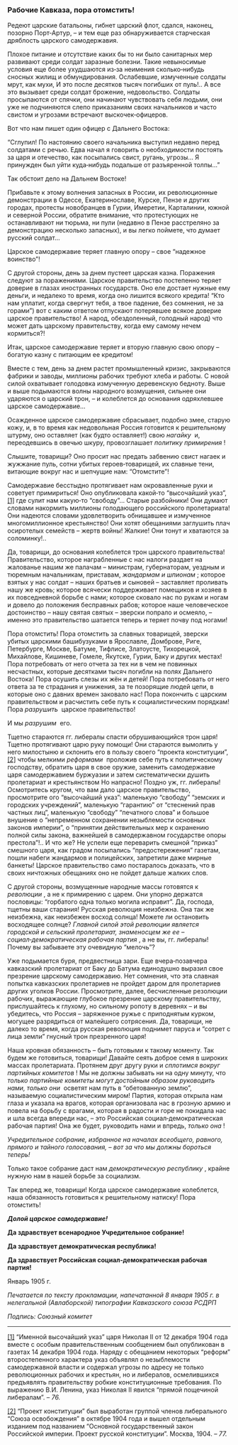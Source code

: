 ### Рабочие Кавказа, пора отомстить!

Редеют царские батальоны, гибнет царский флот, сдался, наконец, позорно Порт‑Артур, – и тем еще раз обнаруживается старческая дряблость царского самодержавия.

Плохое питание и отсутствие каких бы то ни было санитарных мер развивают среди солдат заразные болезни. Такие невыносимые условия еще более ухудшаются из‑за неимения сколько‑нибудь сносных жилищ и обмундирования. Ослабевшие, измученные солдаты мрут, как мухи, И это после десятков тысяч погибших от пуль!.. А все это вызывает среди солдат брожение, недовольство. Солдаты просыпаются от спячки, они начинают чувствовать себя людьми, они уже не подчиняются слепо приказаниям своих начальников и часто свистом и угрозами встречают выскочек‑офицеров.

Вот что нам пишет один офицер с Дальнего Востока:

“Сглупил! По настоянию своего начальника выступил недавно перед солдатами с речью. Едва начал я говорить о необходимости постоять за царя и отечество, как посыпались свист, ругань, угрозы… Я принужден был уйти куда‑нибудь подальше от разъяренной толпы…”

Так обстоит дело на Дальнем Востоке!

Прибавьте к этому волнения запасных в России, их революционные демонстрации в Одессе, Екатеринославе, Курске, Пензе и других городах, протесты новобранцев в Гурии, Имеретии, Карталинии, южной и северной России, обратите внимание, что протестующих не останавливают ни тюрьма, ни пули (недавно в Пензе расстреляно за демонстрацию несколько запасных), и вы легко поймете, что думает русский солдат…

Царское самодержавие теряет главную опору – свое “надежное воинство”!

С другой стороны, день за днем пустеет царская казна. Поражения следуют за поражениями. Царское правительство постепенно теряет доверие в глазах иностранных государств. Оно еле достает нужные ему деньги, и недалеко то время, когда оно лишится всякого кредита! “Кто нам уплатит, когда свергнут тебя, а твое падение, без сомнения, не за горами”) вот с каким ответом отпускают потерявшее всякое доверие царское правительство! А народ, обездоленный, голодный народ) что может дать царскому правительству, когда ему самому нечем кормиться?!

Итак, царское самодержавие теряет и вторую главную свою опору – богатую казну с питающим ее кредитом!

Вместе с тем, день за днем растет промышленный кризис, закрываются фабрики и заводы, миллионы рабочих требуют хлеба и работы. С новой силой охватывает голодовка измученную деревенскую бедноту. Выше и выше подымаются волны народного возмущения, сильнее они ударяются о царский трон, – и колеблется до основания одряхлевшее царское самодержавие…

Осажденное царское самодержавие сбрасывает, подобно змее, старую кожу, и, в то время как недовольная Россия готовится к решительному штурму, оно оставляет (как будто оставляет!) свою _нагайку_  и, переодевшись в овечью шкуру, провозглашает _политику примирения_ !

Слышите, товарищи? Оно просит нас предать забвению свист нагаек и жужжание пуль, сотни убитых героев‑товарищей, их славные тени, витающие вокруг нас и шепчущие нам: “Отомстите”!

Самодержавие бесстыдно протягивает нам окровавленные руки и советует примириться! Оно опубликовала какой‑то “высочайший указ”,[[1]](#_ftn1) где сулит нам какую‑то “свободу”… Старые разбойники! Они думают словами накормить миллионы голодающего российского пролетариата! Они надеются словами удовлетворить обнищавшее и измученное многомиллионное крестьянство! Они хотят обещаниями заглушить плач осиротелых семейств – жертв войны! Жалкие! Они тонут и хватаются за соломинку!..

Да, товарищи, до основания колеблется трон царского правительства! Правительство, которое награбленные с нас налоги раздает на жалованье нашим же палачам – министрам, губернаторам, уездным и тюремным начальникам, приставам, _жандармам и шпионам_ ; которое взятых у нас солдат – наших братьев и сыновей – заставляет проливать нашу же кровь; которое всячески поддерживает помещиков и хозяев в их повседневной борьбе с нами; которое сковало нас по рукам и ногам и довело до положения бесправных рабов; которое наше человеческое достоинство – нашу святая святых – зверски попрало и осмеяло, – именно это правительство шатается теперь и теряет почву под ногами!

Пора отомстить! Пора отомстить за славных товарищей, зверски убитых царскими башибузуками в Ярославле, Домброве, Риге, Петербурге, Москве, Батуме, Тифлисе, Златоусте, Тихорецкой, Михайлове, Кишиневе, Гомеле, Якутске, Гурии, Баку и других местах! Пора потребовать от него отчета за тех ни в чем не повинных несчастных, которые десятками тысяч погибли на полях Дальнего Востока! Пора осушить слезы их жён и детей! Пора потребовать от него ответа за те страдания и унижения, за те позорящие людей цепи, в которые оно с давних времен заковало нас! Пора покончить с царским правительством и расчистить себе путь к социалистическим порядкам! Пора _разрушить_  царское правительство!

И мы _разрушим_  его.

Тщетно стараются гг. либералы спасти обрушивающийся трон царя! Тщетно протягивают царю руку помощи! Они стараются вымолить у него милостыню и склонить его в пользу своего “проекта конституции”,[[2]](#_ftn2) чтобы мелкими _реформами_  проложив себе путь к политическому господству, обратить царя в свое оружие, заменить самодержавие царя самодержавием буржуазии и затем систематически душить пролетариат и крестьянством Но напрасно! Поздно уж, гг. либералы! Осмотритесь кругом, что вам дало царское правительство, просмотрите ого “высочайший указ”: маленькую “свободу” “земских и городских учреждений”, маленькую “гарантию” от “стеснений прав частных лиц”, маленькую “свободу” “печатного слова” и большое внушение о “непременном сохранении незыблемости основных законов империи”, о “принятии действительных мер к охранению полной силы закона, важнейшей в самодержавном государстве опоры престола”!.. И что же? Не успели еще переварить смешной “приказ” смешного царя, как градом посыпались “предостережения” газетам, пошли набеги жандармов и полицейских, запретили даже мирные банкеты! Царское правительство само постаралось доказать, что в своих ничтожных обещаниях оно не пойдет дальше жалких слов.

С другой стороны, возмущенные народные массы готовятся к _революции_ , а не к примирению с царем. Они упорно держатся пословицы: “горбатого одна только могила исправит”. Да, господа, тщетны ваши старания! Русская революция неизбежна. Она так же неизбежна, как неизбежен восход солнца! Можете ли остановить восходящее солнце? _Главной силой этой революции является городской и сельский пролетариат, знаменосцем же ее – социал‑демократическая рабочая партия_ , а не вы, гг. либералы! Почему вы забываете эту очевидную “мелочь”?

Уже подымается буря, предвестница зари. Еще вчера‑позавчера кавказский пролетариат от Баку до Батума единодушно выразил свое презрение царскому самодержавию. Нет сомнения, что эта славная попытка кавказских пролетариев не пройдет даром для пролетариев других уголков России. Просмотрите, далее, бесчисленные резолюции рабочих, выражающие глубокое презрение царскому правительству, прислушайтесь к глухому, но сильному ропоту в деревнях – и вы убедитесь, что Россия – заряженное ружье с приподнятым курком, могущее разрядиться от малейшего сотрясения. Да, товарищи, не далеко то время, когда русская революция поднимет паруса и “сотрет с лица земли” гнусный трон презренного царя!

Наша кровная обязанность – быть готовыми к такому моменту. Так будем же готовиться, товарищи! Давайте сеять доброе семя в широких массах пролетариата. Протянем друг другу руки и _сплотимся вокруг партийных комитетов_ ! Мы не должны забывать ни на одну минуту, что _только партийные комитеты могут достойным образом руководить нами, только они_  осветят нам путь в “обетованную землю”, называемую социалистическим миром! Партия, которая открыла нам глаза и указала на врагов, которая организовала нас в грозную армию и повела на борьбу с врагами, которая в радости и горе не покидала нас и шла всегда впереди нас, – это Российская социал‑демократическая рабочая партия! Она же будет, руководить нами и впредь, _только она_ !

_Учредительное собрание, избранное на началах всеобщего, равного, прямого и тайного голосования,_ _– вот за что мы должны бороться теперь!_

Только такое собрание даст нам _демократическую республику_ , крайне нужную нам в нашей борьбе за социализм.

Так вперед же, товарищи! Когда царское самодержавие колеблется, наша обязанность готовиться к решительному натиску! Пора отомстить!

**_Долой царское самодержавие!_**  

**Да здравствует всенародное Учредительное собрание!**

**Да здравствует демократическая республика!**

**Да здравствует Российская социал‑демократическая рабочая партия!**

Январь 1905 г.

_Печатается по тексту прокламации, напечатанной 8 января 1905_ _г. в нелегальной (Авлаборской) типографии Кавказского союза РСДРП_

_Подпись: Союзный комитет_

  

---

[[1]](#_ftnref1) “Именной высочайший указ” царя Николая II от 12 декабря 1904 года вместе с особым правительственным сообщением был опубликован в газетах 14 декабря 1904 года. Наряду с обещанием некоторых “реформ” второстепенного характера указ объявлял о незыблемости самодержавной власти и содержал угрозы по адресу не только революционных рабочих и крестьян, но и либералов, осмелившихся предъявлять правительству робкие конституционные требования. По выражению В.И. Ленина, указ Николая II явился “прямой пощечиной либералам”. – _76._

[[2]](#_ftnref2) “Проект конституции” был выработан группой членов либерального “Союза освобождения” в октябре 1904 года и вышел отдельным изданием под названием “Основной государственный закон Российской империи. Проект русской конституции”. Москва, 1904. – _77._